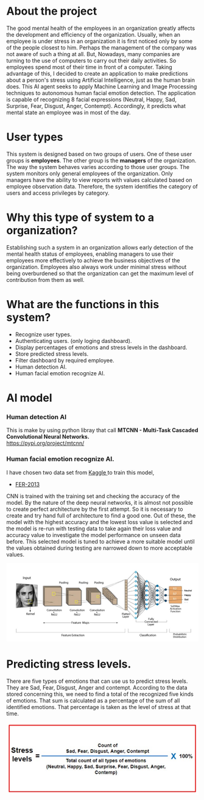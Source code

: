 # About the project

The good mental health of the employees in an organization greatly affects the development 
and efficiency of the organization. Usually, when an employee is under stress in an 
organization it is first noticed only by some of the people closest to him. Perhaps the 
management of the company was not aware of such a thing at all. But, Nowadays, many 
companies are turning to the use of computers to carry out their daily activities. So employees 
spend most of their time in front of a computer. Taking advantage of this, I decided to create 
an application to make predictions about a person's stress using Artificial Intelligence, just as 
the human brain does. This AI agent seeks to apply Machine Learning and Image Processing 
techniques to autonomous human facial emotion detection. The application is capable of 
recognizing 8 facial expressions (Neutral, Happy, Sad, Surprise, Fear, Disgust, Anger, 
Contempt). Accordingly, it predicts what mental state an employee was in most of the day.

# User types

This system is designed based on two groups of users. One of these user groups is **employees**. 
The other group is the **managers** of the organization. The way the system behaves varies 
according to those user groups. The system monitors only general employees of the 
organization. Only managers have the ability to view reports with values calculated based on 
employee observation data. Therefore, the system identifies the category of users and access 
privileges by category.

# Why this type of system to a organization?

Establishing such a system in an organization allows early detection of the mental health status 
of employees, enabling managers to use their employees more effectively to achieve the 
business objectives of the organization. Employees also always work under minimal stress 
without being overburdened so that the organization can get the maximum level of contribution 
from them as well.

# What are the functions in this system?
<ul type="disk">
 <li>Recognize user types.</li>
<li>Authenticating users. (only loging dashboard).</li>
<li>Display percentages of emotions and stress levels in the dashboard.</li>
<li> Store predicted stress levels.</li>
<li>Filter dashboard by required employee.</li>
<li>Human detection AI.</li>
<li>Human facial emotion recognize AI.</li>
</ul>

# AI model

### Human detection AI

This is make by using python libray that call 
**MTCNN - Multi-Task Cascaded Convolutional Neural Networks.**
<br> https://pypi.org/project/mtcnn/

### Human facial emotion recognize AI.

I have chosen two data set from <a href='https://www.kaggle.com/'>Kaggle </a> 
to train this model,
<ul>
<li><a href='https://www.kaggle.com/datasets/msambare/fer2013'>FER-2013</a></li>
</ul>

CNN is trained with the 
training set and checking the accuracy of the model. By the nature of the deep neural networks, it is 
almost not possible to create perfect architecture by the first attempt. So it is necessary to create and try 
hand full of architecture to find a good one. Out of these, the model with the highest accuracy and the 
lowest loss value is selected and the model is re-run with testing data to take again their loss value and 
accuracy value to investigate the model performance on unseen data before. This selected model is 
tuned to achieve a more suitable model until the values obtained during testing are narrowed down to 
more acceptable values.

<img src="assets/cnn.jpg">


# Predicting stress levels.

There are five types of emotions that can use us to predict stress levels. They are Sad, Fear, 
Disgust, Anger and contempt. According to the data stored concerning this, we need to find a total of 
the recognized five kinds of emotions. That sum is calculated as a percentage of the sum of all identified 
emotions. That percentage is taken as the level of stress at that time.

<img src="assets/stress_calculation.jpg">


